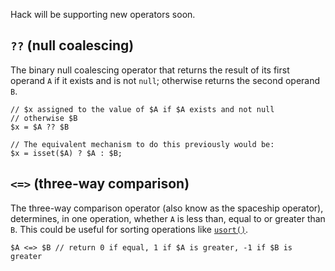Hack will be supporting new operators soon. 

## `??` (null coalescing)

The binary null coalescing operator that returns the result of its first operand `A` if it exists and is not `null`; otherwise returns the second operand `B`.

```
// $x assigned to the value of $A if $A exists and not null
// otherwise $B
$x = $A ?? $B

// The equivalent mechanism to do this previously would be:
$x = isset($A) ? $A : $B;
```

## `<=>` (three-way comparison)

The three-way comparison operator (also know as the spaceship operator), determines, in one operation, whether `A` is less than, equal to or greater than `B`. This could be useful for sorting operations like [`usort()`](http://php.net/manual/en/function.usort.php).

```
$A <=> $B // return 0 if equal, 1 if $A is greater, -1 if $B is greater
```
